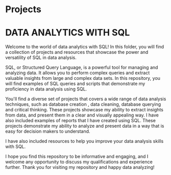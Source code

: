 # Projects
# DATA ANALYTICS WITH SQL
Welcome to the world of data analytics with SQL! In this folder, you will find a collection of projects and resources that showcase the power and versatility of SQL in data analysis.

SQL, or Structured Query Language, is a powerful tool for managing and analyzing data. It allows you to perform complex queries and extract valuable insights from large and complex data sets. In this repository, you will find examples of SQL queries and scripts that demonstrate my proficiency in data analysis using SQL.

You'll find a diverse set of projects that covers a wide range of data analysis techniques, such as database creation , data cleaning, database querying and critical thinking. These projects showcase my ability to extract insights from data, and present them in a clear and visually appealing way. I have also included examples of reports that I have created using SQL. These projects demonstrate my ability to analyze and present data in a way that is easy for decision makers to understand.

I have also included resources to help you improve your data analysis skills with SQL.

I hope you find this repository to be informative and engaging, and I welcome any opportunity to discuss my qualifications and experience further. Thank you for visiting my repository and happy data analyzing!

